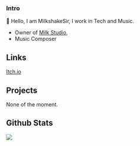 ### Intro

👋 Hello, I am MilkshakeSir, I work in Tech and Music.

-  Owner of [Milk Studio](https://github.com/milk-studio),
-  Music Composer

## Links

[Itch.io](https://milkshakesir.itch.io/)

## Projects

None of the moment.

## Github Stats

<img src="https://github-readme-stats.vercel.app/api?username=MilkdevNew&&show_icons=true&theme=tokyonight&hide_border=true&count_private=true"/>

